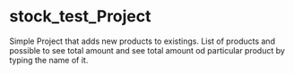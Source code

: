 # stock_test_Project
Simple Project that adds new products to existings. List of products and possible to see total amount and see total amount od particular product by typing the name of it.
